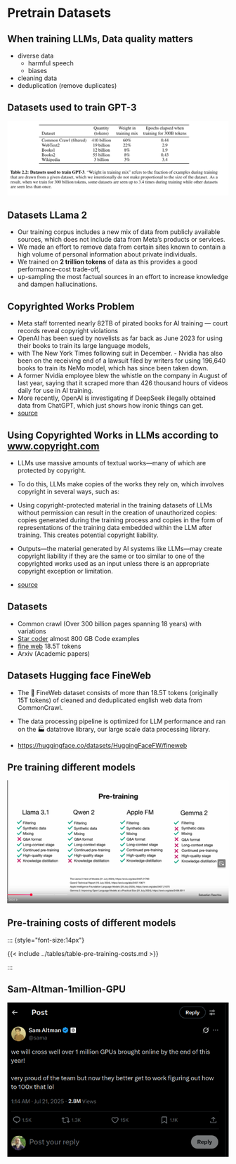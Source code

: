 # Pretrain Datasets

## When training LLMs, Data quality matters

- diverse data
	+ harmful speech
	+ biases
- cleaning data
- deduplication (remove duplicates) 




## Datasets used to train GPT-3

![](../images/Datasets-used-to-train-GPT-3.png)
 
## Datasets LLama 2


- Our training corpus includes a new mix of data from publicly available sources, which does not include data
from Meta’s products or services. 
- We made an effort to remove data from certain sites known to contain a high volume of personal information about private individuals. 
- We trained on **2 trillion tokens** of data as this
provides a good performance–cost trade-off, 
- up-sampling the most factual sources in an effort to increase knowledge and dampen hallucinations.

## Copyrighted Works Problem

- Meta staff torrented nearly 82TB of pirated books for AI training — court records reveal copyright violations
- OpenAI has been sued by novelists as far back as June 2023 for using their books to train its large language models, 
- with The New York Times following suit in December. - Nvidia has also been on the receiving end of a lawsuit filed by writers for using 196,640 books to train its NeMo model, which has since been taken down. 
- A former Nvidia employee blew the whistle on the company in August of last year, saying that it scraped more than 426 thousand hours of videos daily for use in AI training. 
- More recently, OpenAI is investigating if DeepSeek illegally obtained data from ChatGPT, which just shows how ironic things can get.
- [source](https://www.tomshardware.com/tech-industry/artificial-intelligence/meta-staff-torrented-nearly-82tb-of-pirated-books-for-ai-training-court-records-reveal-copyright-violations)

## Using Copyrighted Works in LLMs according to www.copyright.com



- LLMs use massive amounts of textual works—many of which are protected by copyright. 
- To do this, LLMs make copies of the works they rely on, which involves copyright in several ways, such as:

- Using copyright-protected material in the training datasets of LLMs without permission can result in the creation of unauthorized copies: copies generated during the training process and copies in the form of representations of the training data embedded within the LLM after training. This creates potential copyright liability.
- Outputs—the material generated by AI systems like LLMs—may create copyright liability if they are the same or too similar to one of the copyrighted works used as an input unless there is an appropriate copyright exception or limitation.
- [source](https://www.copyright.com/blog/heart-of-the-matter-copyright-ai-training-llms-executive-summary/)

## Datasets 

- Common crawl (Over 300 billion pages spanning 18 years) with variations
- [Star coder](https://huggingface.co/datasets/bigcode/starcoderdata) almost 800 GB Code examples
- [fine web](https://huggingface.co/datasets/HuggingFaceFW/fineweb) 18.5T tokens 
- Arxiv (Academic papers)

## Datasets Hugging face FineWeb

- The 🍷 FineWeb dataset consists of more than 18.5T tokens (originally 15T tokens) of cleaned and deduplicated english web data from CommonCrawl. 
- The data processing pipeline is optimized for LLM performance and ran on the 🏭 datatrove library, our large scale data processing library. 

- https://huggingface.co/datasets/HuggingFaceFW/fineweb


## Pre training different models

![](../images/pre-training-different-models.png)

## Pre-training costs of different models

::: {style="font-size:14px"}

{{< include ../tables/table-pre-training-costs.md >}}

:::

## Sam-Altman-1million-GPU

![](../images/Sam-Altman-1million-GPU.png)
